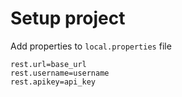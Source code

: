 # Setup project

Add properties to `local.properties` file

`rest.url=base_url`<br>
`rest.username=username`<br>
`rest.apikey=api_key`